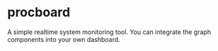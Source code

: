 # procboard
A simple realtime system monitoring tool. You can integrate the graph components into your own dashboard.
